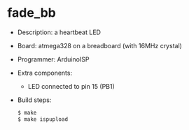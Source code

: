 # fade_bb

* Description: a heartbeat LED

* Board: atmega328 on a breadboard (with 16MHz crystal)

* Programmer: ArduinoISP

* Extra components:
  + LED connected to pin 15 (PB1)

* Build steps:

  ```bash
  $ make
  $ make ispupload
  ```